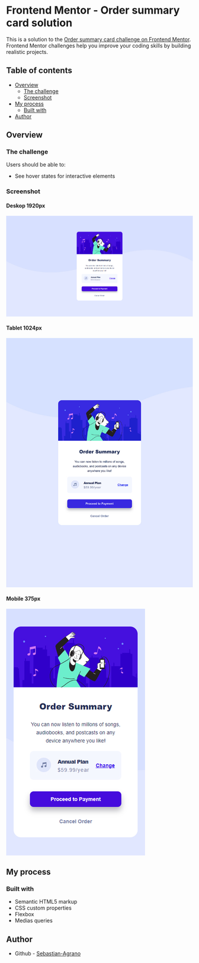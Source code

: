 # Frontend Mentor - Order summary card solution

This is a solution to the [Order summary card challenge on Frontend Mentor](https://www.frontendmentor.io/challenges/order-summary-component-QlPmajDUj). Frontend Mentor challenges help you improve your coding skills by building realistic projects. 

## Table of contents

- [Overview](#overview)
  - [The challenge](#the-challenge)
  - [Screenshot](#screenshot)
- [My process](#my-process)
  - [Built with](#built-with)
- [Author](#author)

## Overview

### The challenge

Users should be able to:

- See hover states for interactive elements

### Screenshot

#### Deskop 1920px
![](./screenshots/deskop-screenshot.jpg)

#### Tablet 1024px
![](./screenshots/tablet-screenshot.jpg)

#### Mobile 375px
![](./screenshots/mobile-screenshot.jpg)

## My process

### Built with

- Semantic HTML5 markup
- CSS custom properties
- Flexbox
- Medias queries

## Author

- Github - [Sebastian-Agrano](https://github.com/Sebastian-Agrano)